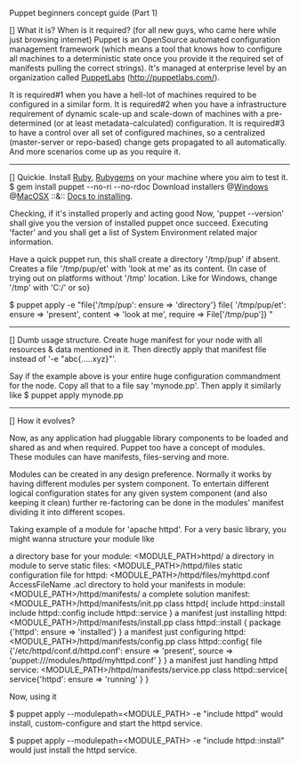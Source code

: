 Puppet
beginners concept guide (Part 1)

[] What  it  is?  When  is  it  required?  (for all new guys, who came here while just browsing internet)
Puppet is an OpenSource automated configuration management framework (which means a tool that knows how to configure all machines to a deterministic state once you provide it the required set of manifests pulling the correct strings).
It's managed at enterprise level by an organization called [PuppetLabs](http://puppetlabs.com/) (http://puppetlabs.com/).

It is required#1 when you have a hell-lot of machines required to be configured in a similar form.
It is required#2 when you have a infrastructure requirement of dynamic scale-up and scale-down of machines with a pre-determined (or at least metadata-calculated) configuration.
It is required#3 to have a control over all set of configured machines, so a centralized (master-server or repo-based) change gets propagated to all automatically.
And more scenarios come up as you require it.

_____________________________________


[] Quickie.
Install [Ruby](http://www.ruby-lang.org/en/downloads/), [Rubygems](http://rubygems.org/) on your machine where you aim to test it.
$ gem install puppet --no-ri --no-rdoc
Download installers @[Windows](http://docs.puppetlabs.com/windows/installing.html)  @[MacOSX](http://downloads.puppetlabs.com/mac/) ::&:: [Docs to installing](http://docs.puppetlabs.com/guides/installation.html).

Checking, if it's installed properly and acting good
Now, 'puppet --version' shall give you the version of installed puppet once succeed.
Executing 'facter' and you shall get a list of System Environment related major information.

Have a quick puppet run, this shall create a directory '/tmp/pup' if absent. Creates a file '/tmp/pup/et' with 'look at me' as its content.
{In case of trying out on platforms without '/tmp' location. Like for Windows, change '/tmp' with 'C:/' or so}

$ puppet apply -e "file{'/tmp/pup':
                               ensure => 'directory'}
                             file{ '/tmp/pup/et':
                               ensure => 'present',
                               content => 'look at me',
                               require => File['/tmp/pup']}
                           "
_____________________________________


[] Dumb  usage  structure.
Create huge manifest for your node with all resources & data mentioned in it. Then directly apply that manifest file instead of '-e "abc{.....xyz}"'.

Say if the example above is your entire huge configuration commandment for the node. Copy all that to a file say 'mynode.pp'.
Then apply it similarly like
$ puppet apply mynode.pp

_____________________________________


[] How  it  evolves?

Now, as any application had pluggable library components to be loaded and shared as and when required. Puppet too have a concept of modules. These modules can have manifests, files-serving and more.

Modules can be created in any design preference. Normally it works by having different modules per system component. To entertain different logical configuration states for any given system component (and also keeping it clean) further re-factoring can be done in the modules' manifest dividing it into different scopes.

Taking example of a module for 'apache httpd'. For a very basic library, you might wanna structure your module like

a directory base for your module:  <MODULE_PATH>httpd/
a directory in module to serve static files:   <MODULE_PATH>/httpd/files
static configuration file for httpd:   <MODULE_PATH>/httpd/files/myhttpd.conf
AccessFileName .acl
directory to hold your manifests in module:   <MODULE_PATH>/httpd/manifests/
a complete solution manifest:   <MODULE_PATH>/httpd/manifests/init.pp
class httpd{
  include httpd::install
  include httpd::config
  include httpd::service
}
a manifest just installing httpd:    <MODULE_PATH>/httpd/manifests/install.pp
class httpd::install {  package {'httpd': ensure => 'installed'}
}
a manifest just configuring httpd:    <MODULE_PATH>/httpd/manifests/config.pp
class httpd::config{  file {'/etc/httpd/conf.d/httpd.conf':
    ensure => 'present',
    source => 'puppet:///modules/httpd/myhttpd.conf'
  }
}
a manifest just handling httpd service:  <MODULE_PATH>/httpd/manifests/service.pp
class httpd::service{
  service{'httpd': ensure => 'running' }
}

Now, using it

  $ puppet apply --modulepath=<MODULE_PATH>  -e "include httpd"
would install, custom-configure and start the httpd service.


  $ puppet apply --modulepath=<MODULE_PATH>  -e "include httpd::install"
would just install the httpd service.
